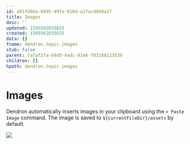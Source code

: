 ```yaml
---
id: a91fd8da-6895-49fe-8164-a17acd8d9a17
title: Images
desc: ''
updated: 1595562035825
created: 1595562035825
data: {}
fname: dendron.topic.images
stub: false
parent: 7a7af2fa-b9d0-4adc-81e6-f03186123539
children: []
hpath: dendron.topic.images
---
```


# Images

Dendron automatically inserts images in your clipboard using the `> Paste Image` command. The image is saved to `${currentFileDir}/assets` by default.

<a href="https://www.loom.com/share/e1f6d207a1134f42b7a1a7750658acec">
<img style="" src="https://cdn.loom.com/sessions/thumbnails/e1f6d207a1134f42b7a1a7750658acec-with-play.gif"> </a>
</a>
